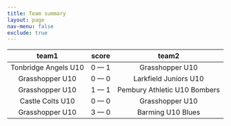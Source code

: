 ```yaml
---
title: Team summary
layout: page
nav-menu: false
exclude: true
---
```




|        team1         |    score    |            team2             |
|:--------------------:|:-----------:|:----------------------------:|
| Tonbridge Angels U10 | 0 &mdash; 1 |       Grasshopper U10        |
|   Grasshopper U10    | 0 &mdash; 0 |    Larkfield Juniors U10     |
|   Grasshopper U10    | 1 &mdash; 1 | Pembury Athletic U10 Bombers |
|   Castle Colts U10   | 0 &mdash; 0 |       Grasshopper U10        |
|   Grasshopper U10    | 3 &mdash; 0 |      Barming U10 Blues       |

 <br /><br /><br />